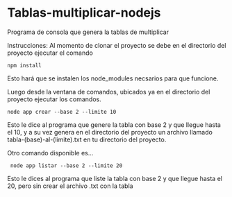 # Tablas-multiplicar-nodejs
Programa de consola que genera la tablas de multiplicar


Instrucciones:
Al momento de clonar el proyecto se debe en el directorio del proyecto  ejecutar el comando
```
npm install
```

Esto hará que se instalen los node_modules necsarios para que funcione.

Luego desde la ventana de comandos, ubicados ya en el directorio del proyecto ejecutar los comandos.
```
node app crear --base 2 --limite 10
```

Esto le dice al programa que genere la tabla con base 2 y que llegue hasta el 10, y a su vez genera en el directorio del proyecto un
archivo llamado tabla-(base)-al-(limite).txt en tu directorio del proyecto.

Otro comando disponible es...
```
 node app listar --base 2 --limite 20
 ```
 
 Esto le dices al programa que liste la tabla con base 2 y que llegue hasta el 20, pero sin crear el archivo .txt con la tabla
